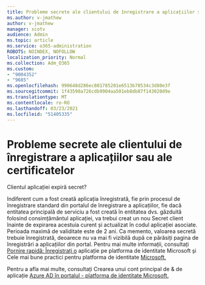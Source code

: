 ```yaml
---
title: Probleme secrete ale clientului de înregistrare a aplicațiilor sau ale certificatelor
ms.author: v-jmathew
author: v-jmathew
manager: scotv
audience: Admin
ms.topic: article
ms.service: o365-administration
ROBOTS: NOINDEX, NOFOLLOW
localization_priority: Normal
ms.collection: Adm_O365
ms.custom:
- "9004352"
- "9685"
ms.openlocfilehash: 990648d286ec801785201e6513b70534c3d80e3f
ms.sourcegitcommit: 1f43598a726cdb9904aa501eb8db87f143020d9e
ms.translationtype: MT
ms.contentlocale: ro-RO
ms.lasthandoff: 03/23/2021
ms.locfileid: "51405335"
---
```

# <a name="app-registration-client-secret-or-certificate-issues"></a>Probleme secrete ale clientului de înregistrare a aplicațiilor sau ale certificatelor

Clientul aplicației expiră secret?

Indiferent cum a fost creată aplicația înregistrată, fie prin procesul de înregistrare standard din portalul de înregistrare a aplicațiilor, fie dacă entitatea principală de serviciu a fost creată în entitatea dvs. găzduită folosind consimțământul aplicației, va trebui creat un nou Secret client înainte de expirarea acestuia curent și actualizat în codul aplicației asociate. Perioada maximă de validitate este de 2 ani. Ca memento, valoarea secretă trebuie înregistrată, deoarece nu va mai fi vizibilă după ce părăsiți pagina de înregistrări a aplicațiilor din portal. Pentru mai multe informații, consultați [Pornire rapidă: Înregistrați o](https://docs.microsoft.com/azure/active-directory/develop/quickstart-register-app) aplicație pe platforma de identitate Microsoft și Cele mai bune practici pentru platforma de identitate [Microsoft.](https://docs.microsoft.com/azure/active-directory/develop/identity-platform-integration-checklist#security)

Pentru a afla mai multe, consultați Crearea unui cont principal de & de aplicație [Azure AD în portalul - platforma de identitate Microsoft.](https://docs.microsoft.com/azure/active-directory/develop/howto-create-service-principal-portal)
